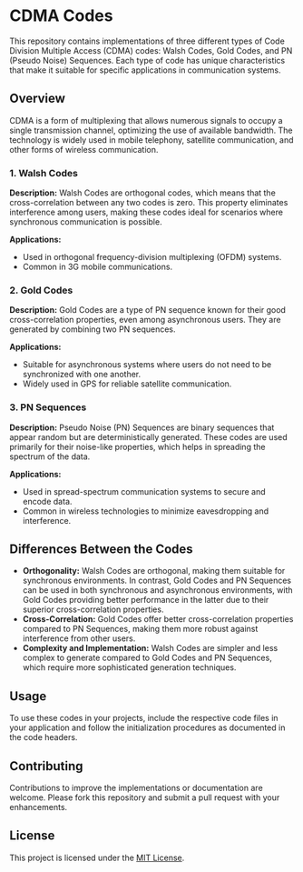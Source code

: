 # CDMA Codes

This repository contains implementations of three different types of Code Division Multiple Access (CDMA) codes: Walsh Codes, Gold Codes, and PN (Pseudo Noise) Sequences. Each type of code has unique characteristics that make it suitable for specific applications in communication systems.

## Overview

CDMA is a form of multiplexing that allows numerous signals to occupy a single transmission channel, optimizing the use of available bandwidth. The technology is widely used in mobile telephony, satellite communication, and other forms of wireless communication.

### 1. Walsh Codes

**Description:**
Walsh Codes are orthogonal codes, which means that the cross-correlation between any two codes is zero. This property eliminates interference among users, making these codes ideal for scenarios where synchronous communication is possible.

**Applications:**
- Used in orthogonal frequency-division multiplexing (OFDM) systems.
- Common in 3G mobile communications.

### 2. Gold Codes

**Description:**
Gold Codes are a type of PN sequence known for their good cross-correlation properties, even among asynchronous users. They are generated by combining two PN sequences.

**Applications:**
- Suitable for asynchronous systems where users do not need to be synchronized with one another.
- Widely used in GPS for reliable satellite communication.

### 3. PN Sequences

**Description:**
Pseudo Noise (PN) Sequences are binary sequences that appear random but are deterministically generated. These codes are used primarily for their noise-like properties, which helps in spreading the spectrum of the data.

**Applications:**
- Used in spread-spectrum communication systems to secure and encode data.
- Common in wireless technologies to minimize eavesdropping and interference.

## Differences Between the Codes

- **Orthogonality:** Walsh Codes are orthogonal, making them suitable for synchronous environments. In contrast, Gold Codes and PN Sequences can be used in both synchronous and asynchronous environments, with Gold Codes providing better performance in the latter due to their superior cross-correlation properties.
- **Cross-Correlation:** Gold Codes offer better cross-correlation properties compared to PN Sequences, making them more robust against interference from other users.
- **Complexity and Implementation:** Walsh Codes are simpler and less complex to generate compared to Gold Codes and PN Sequences, which require more sophisticated generation techniques.

## Usage

To use these codes in your projects, include the respective code files in your application and follow the initialization procedures as documented in the code headers.

## Contributing

Contributions to improve the implementations or documentation are welcome. Please fork this repository and submit a pull request with your enhancements.

## License

This project is licensed under the [MIT License](LICENSE).
